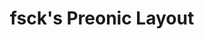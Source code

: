 ---
layout: layouts/keymapdb_entry.njk
OS: []
keymapAuthor: fsck
firmware: QMK
hasHomeRowMods: False
hasLetterOnThumb: False
keymapImage: https://i.imgur.com/nI8fBco.png
imageDate: idk
keyCount: 60
keyboard: Preonic
baseLayouts: ["QWERTY"]
languages: ['English']
layerCount: 4
title: "fsck's Preonic Layout"
isSplit: False
stagger: ortholinear
summary: 
keymapUrl: https://github.com/fsck/qmk_firmware/tree/master/keyboards/preonic/keymaps/fsck
writeup: https://github.com/fsck/qmk_firmware/tree/master/keyboards/preonic/keymaps/fsck/readme.md
---